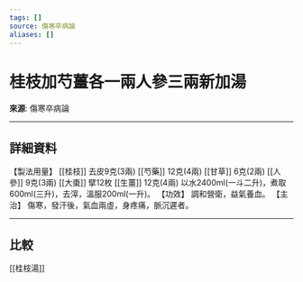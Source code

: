 ```yaml
---
tags: []
source: 傷寒卒病論
aliases: []
---
```


# 桂枝加芍薑各一兩人參三兩新加湯

**來源**: 傷寒卒病論  

---

## 詳細資料
【製法用量】 [[桂枝]] 去皮9克(3兩) [[芍藥]] 12克(4兩) [[甘草]] 6克(2兩) [[人參]] 9克(3兩) [[大棗]] 擘12枚 [[生薑]] 12克(4兩)
以水2400ml(一斗二升)，煮取600ml(三升)，去滓，溫服200ml(一升)。
【功效】
調和營衛，益氣養血。
【主治】
傷寒，發汗後，氣血兩虛，身疼痛，脈沉遲者。

---

## 比較
[[桂枝湯]]

